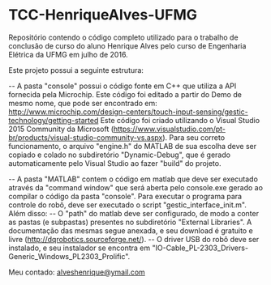 # TCC-HenriqueAlves-UFMG
Repositório contendo o código completo utilizado para o trabalho de conclusão de curso do aluno Henrique Alves pelo curso de Engenharia Elétrica da UFMG em julho de 2016.

Este projeto possui a seguinte estrutura:

-- A pasta "console" possui o código fonte em C++ que utiliza a API fornecida pela Microchip. Este código foi editado a partir do Demo de mesmo nome, que pode ser encontrado em: http://www.microchip.com/design-centers/touch-input-sensing/gestic-technology/getting-started
Este código foi criado utilizando o Visual Studio 2015 Community da Microsoft (https://www.visualstudio.com/pt-br/products/visual-studio-community-vs.aspx).
Para seu correto funcionamento, o arquivo "engine.h" do MATLAB de sua escolha deve ser copiado e colado no subdiretório "Dynamic-Debug", que é gerado automaticamente pelo Visual Studio ao fazer "build" do projeto.

-- A pasta "MATLAB" contem o código em matlab que deve ser executado através da "command window" que será aberta pelo console.exe gerado ao compilar o código da pasta "console". Para executar o programa para controle do robô, deve ser executado o script "gestic_interface_init.m". Além disso:
  -- O "path" do matlab deve ser configurado, de modo a conter as pastas (e subpastas) presentes no subdiretório "External Libraries". A documentação das mesmas segue anexada, e seu download é gratuito e livre (http://dqrobotics.sourceforge.net/).
  -- O driver USB do robô deve ser instalado, e seu instalador se encontra em "IO-Cable_PL-2303_Drivers-Generic_Windows_PL2303_Prolific".
  
  
Meu contado: alveshenrique@ymail.com
